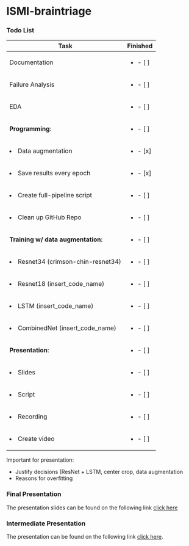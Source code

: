 # ISMI-braintriage

### Todo List
| Task           | Finished | 
|----------------|---------------|
| Documentation | <ul><li>- [ ] </li></ul> 
| Failure Analysis | <ul><li>- [ ] </li></ul> 
| EDA | <ul><li>- [ ] </li></ul> 
| __Programming__: | <ul><li>- [ ] </li></ul> 
| <li>Data augmentation</li> | <ul><li>- [x] </li></ul> 
| <li>Save results every epoch</li> | <ul><li>- [x] </li></ul> 
| <li>Create full-pipeline script</li> | <ul><li>- [ ] </li></ul> 
| <li>Clean up GitHub Repo | <ul><li>- [ ] </li></ul> 
| __Training w/ data augmentation__: | <ul><li>- [ ] </li></ul> 
| <li>Resnet34 (crimson-chin-resnet34)</li> | <ul><li>- [ ] </li></ul> 
| <li>Resnet18 (insert_code_name)</li> |  <ul><li>- [ ] </li></ul> 
| <li>LSTM (insert_code_name)</li> |  <ul><li>- [ ] </li></ul> 
| <li>CombinedNet (insert_code_name)</li> | <ul><li>- [ ] </li></ul> 
| __Presentation__: | <ul><li>- [ ] </li></ul> 
| <li>Slides</li> | <ul><li>- [ ] </li></ul> 
| <li>Script</li> | <ul><li>- [ ] </li></ul> 
| <li>Recording</li> | <ul><li>- [ ] </li></ul> 
| <li>Create video</li> | <ul><li>- [ ] </li></ul> 

Important for presentation:
+ Justify decisions (ResNet + LSTM, center crop, data augmentation
+ Reasons for overfitting

<!--
| Task           | Owner  | Finished | 
|----------------|---------------|---------------|
| Cross Validation Script | Marlous | <ul><li>- [ ] </li></ul> 
| EDA | Chihab & Marlous &... | <ul><li>- [ ] </li></ul> 
| Failure Analysis | Max| <ul><li>- [ ] </li></ul> 
| CNN failure analysis | Max| <ul><li>- [ ] </li></ul> 
| LSTM trainen| Marlous| <ul><li>- [ ] </li></ul> 
| Combined Net failure analysis| Marlous + Max | <ul><li>- [ ] </li></ul> 
| EDA uitbreiden | Marlous + Chihab |  <ul><li>- [ ] </li></ul> 
| Documentation | Max |  <ul><li>- [ ] </li></ul> 
| Report | Max + Marlous + Jordy |  <ul><li>- [ ] </li></ul> 
| Presentation | Everybody ? | <ul><li>- [ ] </li></ul> 
-->
    
<!--
| ~~Check LSTM~~ | Freek | <ul><li>- [x] </li></ul>
| ~~Set Verbose to True~~ | Chihab | <ul><li>- [x] </li></ul>
| ~~Remove code change~~ |  Marlous | <ul><li>- [x] </li></ul>
| ~~Remove/fix auc~~ | Chihab | <ul><li>- [x] </li></ul>
| ~~Apply our own standardisation~~ | Jordy & Freek | <ul><li>- [x] </li></ul>
| ~~Center Crop~~ | Jordy | <ul><li>- [x] </li></ul>
| ~~Gaussian Filter~~ | GESCHRAPT | <ul><li>- [x] </li></ul>
| ~~Augmentatie~~ | GESCHRAPT | <ul><li>- [x] </li></ul>
| ~~ResNet + LSTM Script~~ | Marlous & Freek | <ul><li>- [x] </li></ul>
| ~~Testcode~~ | Freek | <ul><li>- [x] </li></ul>
| ~~Add AUC metric~~ | Freek | <ul><li>- [x] </li></ul>
| ~~Seed all function~~ | Freek | <ul><li>- [x] </li></ul> 
| ~~Implement Weights and Biases~~ | Freek | <ul><li>- [x] </li></ul>
| ~~ResNet34 + LSTM~~ | Marlous | <ul><li>- [x] </li></ul>
| ~~Label & Slices vs Patients & Labels~~ | GESCHRAPT | <ul><li>- [x] </li></ul> 
| ~~Compare Networks~~ | De hele mikmak | <ul><li>- [x] </li></ul>
| ~~Run Networks Longer~~ | Freek | <ul><li>- [x] </li></ul>
| ~~CrossValidation~~ | Jordy| <ul><li>- [x] </li></ul>
| ~~Bidirectional LSTM~~ | Marlous | <ul><li>- [x] </li></ul>
| ~~Split notebook into different scripts~~   | Chihab | <ul><li>- [x] </li></ul>
| ~~ResNet-50 too complex: try to train ResNet-34~~| Jordy| <ul><li>- [x] </li></ul>
| ~~ResNet-50 too complex: try to train ResNet-18~~| Max | <ul><li>- [x] </li></ul>
| ~~Dataloader fix~~| Freek | <ul><li>- [x] </li></ul>
| ~~Combine LSTM and CNN in one notebook~~ | Marlous | <ul><li>- [x] </li></ul>
| ~~GPU fix on Cartesius~~| Chihab | <ul><li>- [x] </li></ul>
| ~~Presentation: Pre Processing~~| | <ul><li>- [x] </li></ul>
| ~~Presentation: Explain our Network~~ | | <ul><li>- [x] </li></ul>
| ~~Presentation: Intermediate Results~~| | <ul><li>- [x] </li></ul>
-->

### Final Presentation
The presentation slides can be found on the following link [click here](https://docs.google.com/presentation/d/1Lk2_eKBHEC0RsBwmNfKRvFa7-sp2aLw5EsIMMLdpg7E/edit?usp=sharing)

### Intermediate Presentation 
The presentation can be found on the following link [click here](https://docs.google.com/presentation/d/1yUGkOMMU637ivkhVN_geklRppa8NqIvNW7mUkztQ098/edit?usp=sharing).
